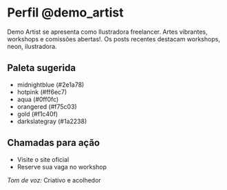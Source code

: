 # Perfil @demo_artist

Demo Artist se apresenta como Ilustradora freelancer. Artes vibrantes, workshops e comissões abertas!. Os posts recentes destacam workshops, neon, ilustradora.

## Paleta sugerida
- midnightblue (#2e1a78)
- hotpink (#ff6ec7)
- aqua (#0ff0fc)
- orangered (#f75c03)
- gold (#f1c40f)
- darkslategray (#1a2238)

## Chamadas para ação
- Visite o site oficial
- Reserve sua vaga no workshop

_Tom de voz:_ Criativo e acolhedor
